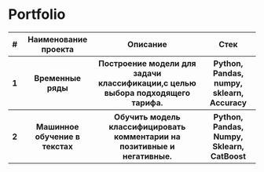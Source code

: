 # Portfolio
<table>
<tr><th>#</th><th>Наименование проекта</th><th>Описание</th><th>Стек</th></tr>
<tr><th>1</th><th>Временные ряды</th><th>Построение модели для задачи классификации,с  целью выбора подходящего тарифа. </th><th>Python, Pandas, numpy, sklearn, Accuracy</th></tr>
<tr><th>2</th><th>Машинное обучение в текстах</th><th>Обучить модель классифицировать комментарии на позитивные и негативные.</th><th>Python, Pandas, Numpy, Sklearn, CatBoost</th></tr>

</table>

